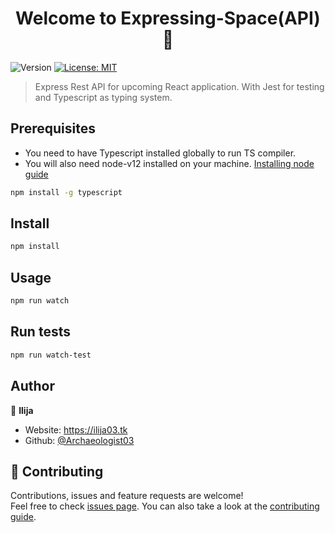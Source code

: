 <h1 align="center">Welcome to Expressing-Space(API) 👋</h1>
<p>
  <img alt="Version" src="https://img.shields.io/badge/version-1.0.0-blue.svg?cacheSeconds=2592000" />
  <a href="https://github.com/Archaeologist03/expressing-space-api/blob/master/LICENSE" target="_blank">
    <img alt="License: MIT" src="https://img.shields.io/badge/License-MIT-yellow.svg" />
  </a>
</p>

> Express Rest API for upcoming React application. With Jest for testing and Typescript as typing system.

## Prerequisites

- You need to have Typescript installed globally to run TS compiler.
- You will also need node-v12 installed on your machine. [Installing node guide](https://nodejs.org/en/download/package-manager/)

```sh
npm install -g typescript
```

## Install

```sh
npm install
```

## Usage

```sh
npm run watch
```

## Run tests

```sh
npm run watch-test
```

## Author

👤 **Ilija**

- Website: https://ilija03.tk
- Github: [@Archaeologist03](https://github.com/Archaeologist03)

## 🤝 Contributing

Contributions, issues and feature requests are welcome!<br />Feel free to check [issues page](https://github.com/Archaeologist03/expressing-space-api/issues). You can also take a look at the [contributing guide](https://github.com/Archaeologist03/expressing-space-api/blob/master/README.md).
